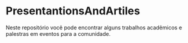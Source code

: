 # PresentantionsAndArtiles

Neste repositório você pode encontrar alguns trabalhos acadêmicos e palestras em eventos para a comunidade. 

